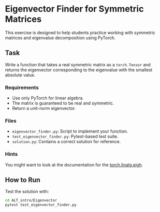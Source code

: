 # Eigenvector Finder for Symmetric Matrices

This exercise is designed to help students practice working with symmetric matrices and eigenvalue decomposition using PyTorch.

## Task

Write a function that takes a real symmetric matrix as a `torch.Tensor` and returns the eigenvector corresponding to the eigenvalue with the smallest absolute value.

### Requirements

- Use only PyTorch for linear algebra.
- The matrix is guaranteed to be real and symmetric.
- Return a unit-norm eigenvector.

### Files

- `eigenvector_finder.py`: Script to implement your function.
- `test_eigenvector_finder.py`: Pytest-based test suite.
- `solution.py`: Contains a correct solution for reference.

### Hints

You might want to look at the documentation for the [torch.linalg.eigh](https://docs.pytorch.org/docs/stable/generated/torch.linalg.eigh.html).

## How to Run

Test the solution with:

```bash
cd ALT_intro/Eigenvector
pytest test_eigenvector_finder.py

